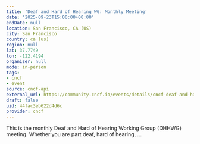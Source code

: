 ```yaml
---
title: 'Deaf and Hard of Hearing WG: Monthly Meeting'
date: '2025-09-23T15:00:00+00:00'
endDate: null
location: San Francisco, CA (US)
city: San Francisco
country: ca (us)
region: null
lat: 37.7749
lon: -122.4194
organizer: null
mode: in-person
tags:
- cncf
- event
source: cncf-api
external_url: https://community.cncf.io/events/details/cncf-deaf-and-hard-of-hearing-presents-deaf-and-hard-of-hearing-wg-monthly-meeting-2025-09-23-1/
draft: false
uid: 44fac3eb622d4d6c
provider: cncf
---
```

This is the monthly Deaf and Hard of Hearing Working Group (DHHWG) meeting. Whether you are part deaf, hard of hearing, ...
